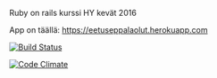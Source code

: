 Ruby on rails kurssi HY kevät 2016

App on täällä: https://eetuseppalaolut.herokuapp.com

[![Build Status](https://travis-ci.org/Eetuseppala/RailsKurssi2016.png)](https://travis-ci.org/Eetuseppala/RailsKurssi2016)

[![Code Climate](https://codeclimate.com/github/Eetuseppala/RailsKurssi2016.png)](https://codeclimate.com/github/Eetuseppala/RailsKurssi2016)
